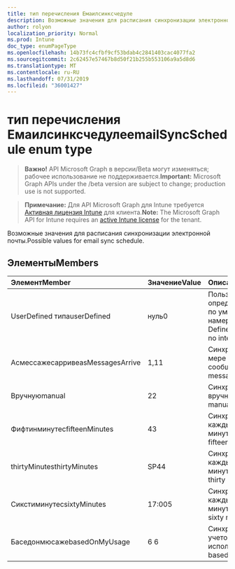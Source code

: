 ```yaml
---
title: тип перечисления Емаилсинксчедуле
description: Возможные значения для расписания синхронизации электронной почты.
author: rolyon
localization_priority: Normal
ms.prod: Intune
doc_type: enumPageType
ms.openlocfilehash: 14b73fc4cfbf9cf53bdab4c2841403cac4077fa2
ms.sourcegitcommit: 2c62457e57467b8d50f21b255b553106a9a5d8d6
ms.translationtype: MT
ms.contentlocale: ru-RU
ms.lasthandoff: 07/31/2019
ms.locfileid: "36001427"
---
```

# <a name="emailsyncschedule-enum-type"></a><span data-ttu-id="a3b15-103">тип перечисления Емаилсинксчедуле</span><span class="sxs-lookup"><span data-stu-id="a3b15-103">emailSyncSchedule enum type</span></span>

> <span data-ttu-id="a3b15-104">**Важно!** API Microsoft Graph в версии/Beta могут изменяться; рабочее использование не поддерживается.</span><span class="sxs-lookup"><span data-stu-id="a3b15-104">**Important:** Microsoft Graph APIs under the /beta version are subject to change; production use is not supported.</span></span>

> <span data-ttu-id="a3b15-105">**Примечание:** Для API Microsoft Graph для Intune требуется [Активная лицензия Intune](https://go.microsoft.com/fwlink/?linkid=839381) для клиента.</span><span class="sxs-lookup"><span data-stu-id="a3b15-105">**Note:** The Microsoft Graph API for Intune requires an [active Intune license](https://go.microsoft.com/fwlink/?linkid=839381) for the tenant.</span></span>

<span data-ttu-id="a3b15-106">Возможные значения для расписания синхронизации электронной почты.</span><span class="sxs-lookup"><span data-stu-id="a3b15-106">Possible values for email sync schedule.</span></span>

## <a name="members"></a><span data-ttu-id="a3b15-107">Элементы</span><span class="sxs-lookup"><span data-stu-id="a3b15-107">Members</span></span>
|<span data-ttu-id="a3b15-108">Элемент</span><span class="sxs-lookup"><span data-stu-id="a3b15-108">Member</span></span>|<span data-ttu-id="a3b15-109">Значение</span><span class="sxs-lookup"><span data-stu-id="a3b15-109">Value</span></span>|<span data-ttu-id="a3b15-110">Описание</span><span class="sxs-lookup"><span data-stu-id="a3b15-110">Description</span></span>|
|:---|:---|:---|
|<span data-ttu-id="a3b15-111">UserDefined типа</span><span class="sxs-lookup"><span data-stu-id="a3b15-111">userDefined</span></span>|<span data-ttu-id="a3b15-112">нуль</span><span class="sxs-lookup"><span data-stu-id="a3b15-112">0</span></span>|<span data-ttu-id="a3b15-113">Пользователь определен, значение по умолчанию, без намерения.</span><span class="sxs-lookup"><span data-stu-id="a3b15-113">User Defined, default value, no intent.</span></span>|
|<span data-ttu-id="a3b15-114">Асмессажесарриве</span><span class="sxs-lookup"><span data-stu-id="a3b15-114">asMessagesArrive</span></span>|<span data-ttu-id="a3b15-115">1,1</span><span class="sxs-lookup"><span data-stu-id="a3b15-115">1</span></span>|<span data-ttu-id="a3b15-116">Синхронизация по мере поступления сообщений.</span><span class="sxs-lookup"><span data-stu-id="a3b15-116">Sync as messages arrive.</span></span>|
|<span data-ttu-id="a3b15-117">Вручную</span><span class="sxs-lookup"><span data-stu-id="a3b15-117">manual</span></span>|<span data-ttu-id="a3b15-118">2</span><span class="sxs-lookup"><span data-stu-id="a3b15-118">2</span></span>|<span data-ttu-id="a3b15-119">Синхронизация вручную.</span><span class="sxs-lookup"><span data-stu-id="a3b15-119">Sync manually.</span></span>|
|<span data-ttu-id="a3b15-120">Фифтинминутес</span><span class="sxs-lookup"><span data-stu-id="a3b15-120">fifteenMinutes</span></span>|<span data-ttu-id="a3b15-121">4</span><span class="sxs-lookup"><span data-stu-id="a3b15-121">3</span></span>|<span data-ttu-id="a3b15-122">Синхронизация каждые пятнадцать минут.</span><span class="sxs-lookup"><span data-stu-id="a3b15-122">Sync every fifteen minutes.</span></span>|
|<span data-ttu-id="a3b15-123">thirtyMinutes</span><span class="sxs-lookup"><span data-stu-id="a3b15-123">thirtyMinutes</span></span>|<span data-ttu-id="a3b15-124">SP4</span><span class="sxs-lookup"><span data-stu-id="a3b15-124">4</span></span>|<span data-ttu-id="a3b15-125">Синхронизация каждые 30 минут.</span><span class="sxs-lookup"><span data-stu-id="a3b15-125">Sync every thirty minutes.</span></span>|
|<span data-ttu-id="a3b15-126">Сикстиминутес</span><span class="sxs-lookup"><span data-stu-id="a3b15-126">sixtyMinutes</span></span>|<span data-ttu-id="a3b15-127">17:00</span><span class="sxs-lookup"><span data-stu-id="a3b15-127">5</span></span>|<span data-ttu-id="a3b15-128">Синхронизация каждые 60 минут.</span><span class="sxs-lookup"><span data-stu-id="a3b15-128">Sync every sixty minutes.</span></span>|
|<span data-ttu-id="a3b15-129">Баседонмюсаже</span><span class="sxs-lookup"><span data-stu-id="a3b15-129">basedOnMyUsage</span></span>|<span data-ttu-id="a3b15-130">6 </span><span class="sxs-lookup"><span data-stu-id="a3b15-130">6</span></span>|<span data-ttu-id="a3b15-131">Синхронизация с учетом использования.</span><span class="sxs-lookup"><span data-stu-id="a3b15-131">Sync based on my usage.</span></span>|





